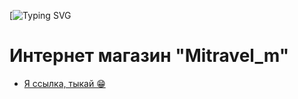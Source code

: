 [![Typing SVG](https://readme-typing-svg.herokuapp.com?font=Fira+Code&weight=700&size=30&pause=500&color=00008B&width=450&lines=-%3E+-%3E+-%3E+SkyDream+%3C-+%3C-+%3C-)
# Интернет магазин "Mitravel_m"
- [Я ссылка, тыкай 😁](https://1skydream1.github.io/Mitravel/)
